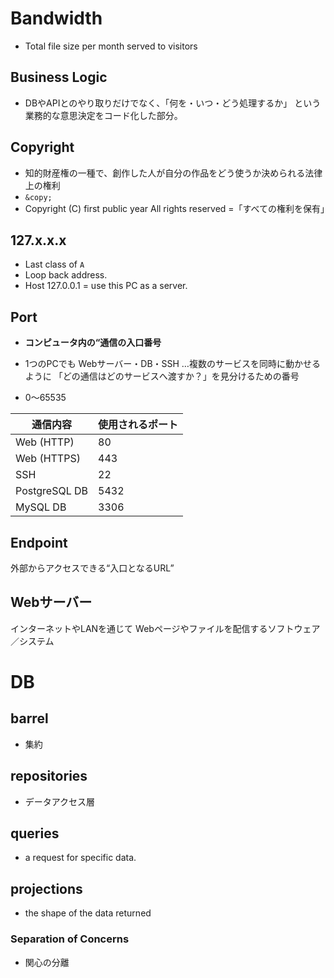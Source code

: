 #  Bandwidth
* Total file size per month served to visitors




## Business Logic 
* DBやAPIとのやり取りだけでなく、「何を・いつ・どう処理するか」 という業務的な意思決定をコード化した部分。

## Copyright
* 知的財産権の一種で、創作した人が自分の作品をどう使うか決められる法律上の権利
* `&copy;`
* Copyright (C) first public year All rights reserved =「すべての権利を保有」



## 127.x.x.x

* Last class of `A`
* Loop back address.
* Host 127.0.0.1 = use this PC as a server.

## Port

* **コンピュータ内の“通信の入口番号**
* 1つのPCでも Webサーバー・DB・SSH …複数のサービスを同時に動かせるように
「どの通信はどのサービスへ渡すか？」を見分けるための番号 

* 0〜65535

| 通信内容          | 使用されるポート |
| ------------- | -------- |
| Web (HTTP)    | 80       |
| Web (HTTPS)   | 443      |
| SSH           | 22       |
| PostgreSQL DB | 5432     |
| MySQL DB      | 3306     |


## Endpoint

外部からアクセスできる“入口となるURL”

## Webサーバー
インターネットやLANを通じて Webページやファイルを配信するソフトウェア／システム 

# DB

## barrel
* 集約
## repositories
* データアクセス層
## queries
* a request for specific data.

## projections
* the shape of the data returned


### Separation of Concerns
* 関心の分離

